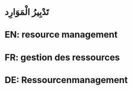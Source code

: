 # تَدْبِيرُ الْمَوَارِد

# EN: resource management

# FR: gestion des ressources

# DE: Ressourcenmanagement
